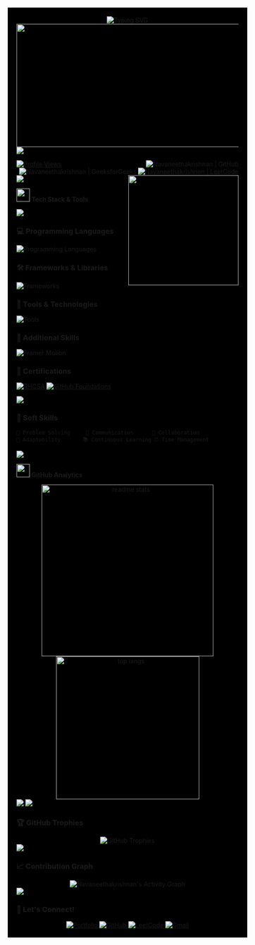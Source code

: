 <div style="background-color: #000000; padding: 20px; margin: -20px;">

<div align="center">
  <img src="https://readme-typing-svg.herokuapp.com?font=Fira+Code&weight=600&size=28&duration=4000&pause=1000&color=00D9FF&center=true&vCenter=true&width=600&lines=Hello+Developers!+👋;I'm+Navaneethakrishnan;Full+Stack+Developer;DevOps+and+AI+Enthusiast;Problem+Solver" alt="Typing SVG" />
</div>

<div align="center">
  <img src="https://user-images.githubusercontent.com/74038190/213910845-af37a709-8995-40d6-be59-b9e5b24953c4.gif" width="900" height="280"/>
</div>

<img src="https://user-images.githubusercontent.com/73097560/115834477-dbab4500-a447-11eb-908a-139a6edaec5c.gif">

[![Profile Views](https://komarev.com/ghpvc/?username=Navaneetha-Krishnan-MV&label=Profile%20views&color=0e75b6&style=for-the-badge)](https://github.com/Navaneetha-Krishnan-MV)
<a href="https://github.com/Navaneetha-Krishnan-MV" target="_blank"><img align="right" src="https://img.shields.io/badge/GitHub-100000?style=for-the-badge&logo=github&logoColor=white" alt="Navaneethakrishnan | GitHub" /></a>
<a href="https://leetcode.com/u/Im_Thunder/" target="_blank"><img align="right" src="https://img.shields.io/badge/LeetCode-000000?style=for-the-badge&logo=LeetCode&logoColor=#d16c06" alt="Navaneethakrishnan | LeetCode" /></a>
<a href="https://www.geeksforgeeks.org/user/navaneeta0ve/" target="_blank">
  <img align="right" src="https://img.shields.io/badge/GeeksforGeeks-0F9D58?style=for-the-badge&logo=GeeksforGeeks&logoColor=white" alt="Navaneethakrishnan | GeeksforGeeks" />
</a>

<img src="https://user-images.githubusercontent.com/73097560/115834477-dbab4500-a447-11eb-908a-139a6edaec5c.gif">

<img align='right' src='https://user-images.githubusercontent.com/74038190/212284100-561aa473-3905-4a80-b561-0d28506553ee.gif' width='250'>


<br/>

<img src="https://user-images.githubusercontent.com/74038190/212284087-bbe7e430-757e-4901-90bf-4cd2ce3e1852.gif" width="30"> **Tech Stack & Tools**

<img src="https://user-images.githubusercontent.com/73097560/115834477-dbab4500-a447-11eb-908a-139a6edaec5c.gif">

### 💻 Programming Languages
<p align="left">
  <img src="https://skillicons.dev/icons?i=c,java,js,python,mysql" alt="Programming Languages"/>
</p>

### 🛠️ Frameworks & Libraries
<p align="left">
  <img src="https://skillicons.dev/icons?i=react,tailwind,express" alt="Frameworks"/>
</p>

### 🔧 Tools & Technologies
<p align="left">
  <img src="https://skillicons.dev/icons?i=git,github,mongodb,postgres,postman,vscode,firebase,aws,linux,docker" alt="Tools"/>
</p>

### 🎨 Additional Skills
<p align="left">
  <img src="https://img.shields.io/badge/Framer%20Motion-black?style=for-the-badge&logo=framer&logoColor=blue" alt="Framer Motion"/>
</p>

### 🏅 Certifications
<p align="left">
  <a href="https://www.credly.com/badges/3818cf80-4812-445c-9571-24befe3ca6b7/public_url">
    <img src="https://img.shields.io/badge/RHCSA-Red%20Hat%20Certified-red?style=for-the-badge&logo=redhat&logoColor=white" alt="RHCSA"/>
  </a>
  <a href="https://www.credly.com/badges/3c79786f-8602-4c95-a157-a6d6856cc0f6/public_url">
    <img src="https://img.shields.io/badge/GitHub%20Foundations-Credly-red?style=for-the-badge&logo=github&logoColor=white" alt="GitHub Foundations"/>
  </a>
</p>


<img src="https://user-images.githubusercontent.com/73097560/115834477-dbab4500-a447-11eb-908a-139a6edaec5c.gif">

### 🧠 Soft Skills
```
🎯 Problem Solving     💬 Communication      🤝 Collaboration
🔄 Adaptability       📚 Continuous Learning ⏰ Time Management
```

<img src="https://user-images.githubusercontent.com/73097560/115834477-dbab4500-a447-11eb-908a-139a6edaec5c.gif">

<img src="https://user-images.githubusercontent.com/74038190/212284158-e840e285-664b-44d7-b79b-e264b5e54825.gif" width="30"> **GitHub Analytics**

<div align="center">
  <img width="390" src="https://github-readme-stats.vercel.app/api?username=Navaneetha-Krishnan-MV&count_private=true&show_icons=true&theme=tokyonight&rank_icon=github&border_radius=10" alt="readme stats" />
  <img width="325" src="https://github-readme-stats.vercel.app/api/top-langs/?username=Navaneetha-Krishnan-MV&langs_count=8&layout=compact&theme=tokyonight&border_radius=10&size_weight=0.5&count_weight=0.5" alt="top langs" />
</div>

<!--
<div align="center">
  <img width="390" src="https://streak-stats.demolab.com/?user=Navaneetha-Krishnan-MV&count_private=true&theme=tokyonight&border_radius=10" alt="streak stats"/>
</div> 
 -->

<img src="https://user-images.githubusercontent.com/73097560/115834477-dbab4500-a447-11eb-908a-139a6edaec5c.gif">


<!-- Once WakaTime is set up, replace the above with:
[![wakatime](https://wakatime.com/badge/user/0f60a7ac-1fa1-40b5-a69d-790db00b9185.svg)](https://wakatime.com/@Ramji)

```text
JavaScript   25 hrs 30 mins  ████████████████████▓░░░░   82.50%
React        8 hrs 15 mins   ██████▓░░░░░░░░░░░░░░░░░░   26.70%
CSS          3 hrs 45 mins   ███░░░░░░░░░░░░░░░░░░░░░░░   12.15%
SQL          2 hrs 30 mins   ██░░░░░░░░░░░░░░░░░░░░░░░   08.10%
Java         1 hr 45 mins    █▓░░░░░░░░░░░░░░░░░░░░░░░   05.65%
```-->

<img src="https://user-images.githubusercontent.com/73097560/115834477-dbab4500-a447-11eb-908a-139a6edaec5c.gif">

### 🏆 GitHub Trophies
<div align="center">
  <img src="https://github-profile-trophy.vercel.app/?username=Navaneetha-Krishnan-MV&theme=tokyonight&no-frame=false&no-bg=false&margin-w=4" alt="GitHub Trophies"/>
</div>

<img src="https://user-images.githubusercontent.com/73097560/115834477-dbab4500-a447-11eb-908a-139a6edaec5c.gif">

### 📈 Contribution Graph
<div align="center">
  <img alt="Navaneethakrishnan's Activity Graph" src="https://github-readme-activity-graph.vercel.app/graph/?username=Navaneetha-Krishnan-MV&bg_color=1a1b27&color=38bdae&line=70a5fd&point=bf91f3&area=true&hide_border=true&custom_title=Contribution%20Graph" />
</div>

<img src="https://user-images.githubusercontent.com/73097560/115834477-dbab4500-a447-11eb-908a-139a6edaec5c.gif">

### 🤝 Let's Connect!
<div align="center">
  <a href="https://navaneethakrishnan-mv.vercel.app/" target="_blank">
    <img src="https://img.shields.io/badge/Portfolio-FF5722?style=for-the-badge&logo=todoist&logoColor=white" alt="Portfolio"/>
  </a>
  <a href="https://github.com/Navaneetha-Krishnan-MV" target="_blank">
    <img src="https://img.shields.io/badge/GitHub-100000?style=for-the-badge&logo=github&logoColor=white" alt="GitHub"/>
  </a>
  <a href="https://leetcode.com/u/Im_Thunder/" target="_blank">
    <img src="https://img.shields.io/badge/LeetCode-000000?style=for-the-badge&logo=LeetCode&logoColor=#d16c06" alt="LeetCode"/>
  </a>
  <a href="mailto:navaneethank45@gmail.com" target="_blank">
    <img src="https://img.shields.io/badge/Gmail-D14836?style=for-the-badge&logo=gmail&logoColor=white" alt="Gmail"/>
  </a>
</div>


</div>
